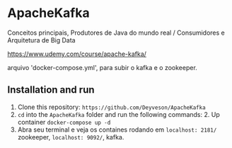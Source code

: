 # ApacheKafka
Conceitos principais, Produtores de Java do mundo real / Consumidores e Arquitetura de Big Data

https://www.udemy.com/course/apache-kafka/

arquivo 'docker-compose.yml', para subir o kafka e o zookeeper.

## Installation and run

1. Clone this repository: `https://github.com/Deyveson/ApacheKafka`
2. `cd` into the `ApacheKafka` folder and run the following commands:
    2. Up container `docker-compose up -d`
3. Abra seu terminal e veja os containes rodando em `localhost: 2181/` zookeeper, `localhost: 9092/`, kafka.
